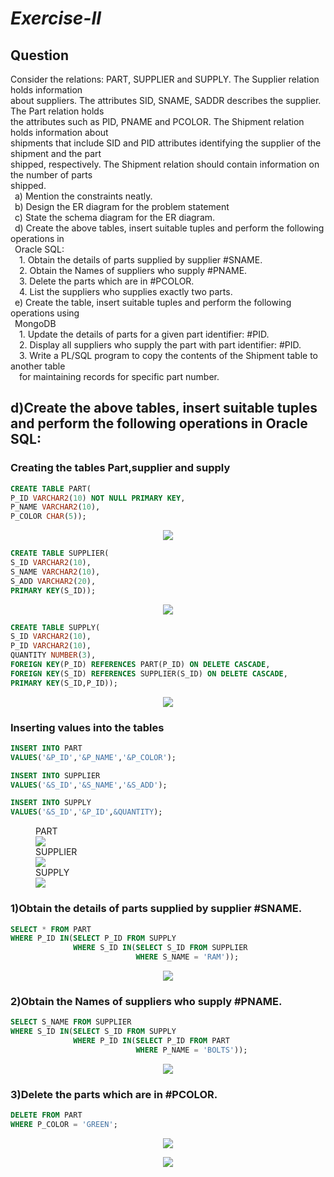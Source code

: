 # *Exercise-II*

## Question

Consider the relations: PART, SUPPLIER and SUPPLY. The Supplier relation holds information<br>
about suppliers. The attributes SID, SNAME, SADDR describes the supplier. The Part relation holds<br>
the attributes such as PID, PNAME and PCOLOR. The Shipment relation holds information about<br>
shipments that include SID and PID attributes identifying the supplier of the shipment and the part<br>
shipped, respectively. The Shipment relation should contain information on the number of parts<br>
shipped.<br>
&ensp;a) Mention the constraints neatly.<br>
&ensp;b) Design the ER diagram for the problem statement<br>
&ensp;c) State the schema diagram for the ER diagram.<br>
&ensp;d) Create the above tables, insert suitable tuples and perform the following operations in<br>
&ensp;Oracle SQL:<br>
&emsp;1. Obtain the details of parts supplied by supplier #SNAME.<br>
&emsp;2. Obtain the Names of suppliers who supply #PNAME.<br>
&emsp;3. Delete the parts which are in #PCOLOR.<br>
&emsp;4. List the suppliers who supplies exactly two parts.<br>
&ensp;e) Create the table, insert suitable tuples and perform the following operations using<br>
&ensp;MongoDB<br>
&emsp;1. Update the details of parts for a given part identifier: #PID.<br>
&emsp;2. Display all suppliers who supply the part with part identifier: #PID.<br>
&emsp;3. Write a PL/SQL program to copy the contents of the Shipment table to another table<br>
&emsp;for maintaining records for specific part number.<br>


## d)Create the above tables, insert suitable tuples and perform the following operations in Oracle SQL:

### Creating the tables Part,supplier and supply

```sql
CREATE TABLE PART(
P_ID VARCHAR2(10) NOT NULL PRIMARY KEY,
P_NAME VARCHAR2(10),
P_COLOR CHAR(5));
```
<P ALIGN="CENTER"><IMG SRC="https://github.com/MXNXV-ERR/SQL_SCRIPTS/blob/main/IMGS/Q21.PNG?raw=True"></P>


```SQL
CREATE TABLE SUPPLIER(
S_ID VARCHAR2(10),
S_NAME VARCHAR2(10),
S_ADD VARCHAR2(20),
PRIMARY KEY(S_ID));
```
<P ALIGN="CENTER"><IMG SRC="https://github.com/MXNXV-ERR/SQL_SCRIPTS/blob/main/IMGS/Q22.PNG?raw=True"></P>


```SQL
CREATE TABLE SUPPLY(
S_ID VARCHAR2(10),
P_ID VARCHAR2(10),
QUANTITY NUMBER(3),
FOREIGN KEY(P_ID) REFERENCES PART(P_ID) ON DELETE CASCADE,
FOREIGN KEY(S_ID) REFERENCES SUPPLIER(S_ID) ON DELETE CASCADE,
PRIMARY KEY(S_ID,P_ID));
```

<P ALIGN="CENTER"><IMG SRC="https://github.com/MXNXV-ERR/SQL_SCRIPTS/blob/main/IMGS/Q23.PNG?raw=True"></P>


### Inserting values into the tables
```sql
INSERT INTO PART 
VALUES('&P_ID','&P_NAME','&P_COLOR');
 ```
 ```SQL
INSERT INTO SUPPLIER 
VALUES('&S_ID','&S_NAME','&S_ADD');
 ```
 ```SQL
INSERT INTO SUPPLY 
VALUES('&S_ID','&P_ID',&QUANTITY);
 ```

 <FIGURE>
<FIGCAPTION>PART</FIGCAPTION>
<IMG SRC="https://github.com/MXNXV-ERR/SQL_SCRIPTS/blob/main/IMGS/Q24.PNG?raw=True">
<FIGCAPTION>SUPPLIER</FIGCAPTION>
<IMG SRC="https://github.com/MXNXV-ERR/SQL_SCRIPTS/blob/main/IMGS/Q25.PNG?raw=True">
<FIGCAPTION>SUPPLY</FIGCAPTION>
<IMG SRC="https://github.com/MXNXV-ERR/SQL_SCRIPTS/blob/main/IMGS/Q26.PNG?raw=True">
</FIGURE>


### 1)Obtain the details of parts supplied by supplier #SNAME.

```SQL
SELECT * FROM PART
WHERE P_ID IN(SELECT P_ID FROM SUPPLY
              WHERE S_ID IN(SELECT S_ID FROM SUPPLIER
                            WHERE S_NAME = 'RAM'));
```
<P ALIGN="CENTER"><IMG SRC="https://github.com/MXNXV-ERR/SQL_SCRIPTS/blob/main/IMGS/Q2D1.PNG?raw=True"></P>


### 2)Obtain the Names of suppliers who supply #PNAME.

```sql
SELECT S_NAME FROM SUPPLIER
WHERE S_ID IN(SELECT S_ID FROM SUPPLY
              WHERE P_ID IN(SELECT P_ID FROM PART
     	                    WHERE P_NAME = 'BOLTS'));
```
<P ALIGN="CENTER"><IMG SRC="https://github.com/MXNXV-ERR/SQL_SCRIPTS/blob/main/IMGS/Q2D2.PNG?raw=True"></P>


### 3)Delete the parts which are in #PCOLOR.
```sql
DELETE FROM PART
WHERE P_COLOR = 'GREEN';
```
<P ALIGN="CENTER"><IMG SRC="https://github.com/MXNXV-ERR/SQL_SCRIPTS/blob/main/IMGS/Q2D3.PNG?raw=True"></P>

<P ALIGN="CENTER"><IMG SRC="https://github.com/MXNXV-ERR/SQL_SCRIPTS/blob/main/IMGS/Q2D31.PNG?raw=True"></P>
